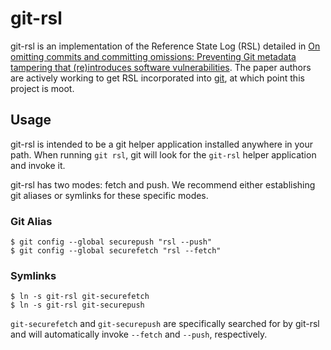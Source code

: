 # git-rsl

git-rsl is an implementation of the Reference State Log (RSL) detailed in [On omitting
commits and committing omissions: Preventing Git metadata tampering that
(re)introduces software
vulnerabilities](https://www.usenix.org/system/files/conference/usenixsecurity16/sec16_paper_torres-arias.pdf).
The paper authors are actively working to get RSL incorporated into
[git](https://github.com/git/git), at which point this project is moot.

## Usage

git-rsl is intended to be a git helper application installed anywhere in your
path. When running `git rsl`, git will look for the `git-rsl` helper application
and invoke it.

git-rsl has two modes: fetch and push. We recommend either establishing git
aliases or symlinks for these specific modes.

### Git Alias

```
$ git config --global securepush "rsl --push"
$ git config --global securefetch "rsl --fetch"
```

### Symlinks

```
$ ln -s git-rsl git-securefetch
$ ln -s git-rsl git-securepush
```

`git-securefetch` and `git-securepush` are specifically searched for by git-rsl
and will automatically invoke `--fetch` and `--push`, respectively.


